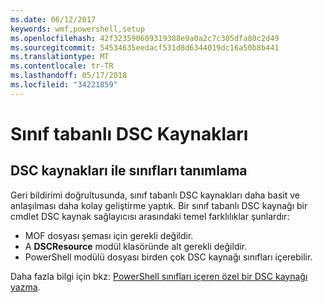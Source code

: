 ```yaml
---
ms.date: 06/12/2017
keywords: wmf,powershell,setup
ms.openlocfilehash: 42f323590609319388e9a0a2c7c305dfa80c2d49
ms.sourcegitcommit: 54534635eedacf531d8d6344019dc16a50b8b441
ms.translationtype: MT
ms.contentlocale: tr-TR
ms.lasthandoff: 05/17/2018
ms.locfileid: "34221859"
---
```

# <a name="class-based-dsc-resources"></a>Sınıf tabanlı DSC Kaynakları

## <a name="defining-dsc-resources-with-classes"></a>DSC kaynakları ile sınıfları tanımlama

Geri bildirimi doğrultusunda, sınıf tabanlı DSC kaynakları daha basit ve anlaşılması daha kolay geliştirme yaptık.
Bir sınıf tabanlı DSC kaynağı bir cmdlet DSC kaynak sağlayıcısı arasındaki temel farklılıklar şunlardır:

* MOF dosyası şeması için gerekli değildir.
* A **DSCResource** modül klasöründe alt gerekli değildir.
* PowerShell modülü dosyası birden çok DSC kaynağı sınıfları içerebilir.

Daha fazla bilgi için bkz: [PowerShell sınıfları içeren özel bir DSC kaynağı yazma](https://msdn.microsoft.com/powershell/dsc/authoringresource).
